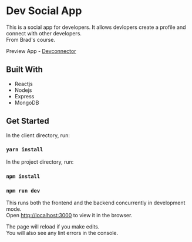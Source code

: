 # Dev Social App

This is a social app for developers. It allows devlopers create a profile and connect with other developers.\
From Brad's course.

Preview App - <a href="https://dev-connect-mern123.herokuapp.com" target="_blank">Devconnector</a>

## Built With

- Reactjs
- Nodejs
- Express
- MongoDB

## Get Started

In the client directory, run:

### `yarn install`

In the project directory, run:

### `npm install`

### `npm run dev`

This runs both the frontend and the backend concurrently in development mode.\
Open [http://localhost:3000](http://localhost:3000) to view it in the browser.

The page will reload if you make edits.\
You will also see any lint errors in the console.
